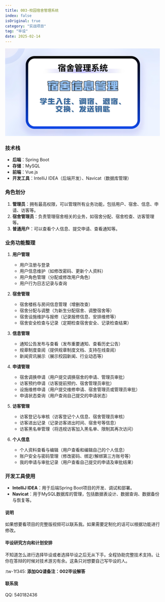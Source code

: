 ```yaml
---
title: 003-校园宿舍管理系统
index: false
isOriginal: true
category: "实战项目"
tag: "毕设"
date: 2025-02-14
---
```


![](./003.png)

### 技术栈

- **后端**：Spring Boot
- **存储**：MySQL
- **前端**：Vue.js
- **开发工具**：IntelliJ IDEA（后端开发）、Navicat（数据库管理）

### 角色划分

1. **管理员**：拥有最高权限，可以管理所有业务功能，包括用户、宿舍、信息、申请、访客等。
2. **宿舍管理员**：负责管理宿舍相关的业务，如宿舍分配、宿舍检查、访客管理等。
3. **普通用户**：可以查看个人信息、提交申请、查看通知等。

### 业务功能整理

1. **用户管理**
    - 用户注册与登录
    - 用户信息维护（如修改密码、更新个人资料）
    - 用户角色管理（分配或修改用户角色）
    - 用户行为日志记录与查询

2. **宿舍管理**
    - 宿舍楼栋与房间信息管理（增删改查）
    - 宿舍分配与调整（为新生分配宿舍、调整宿舍等）
    - 宿舍设施维护与报修（记录报修信息、安排维修等）
    - 宿舍安全检查与记录（定期检查宿舍安全、记录检查结果）

3. **信息管理**
    - 通知公告发布与查看（发布重要通知、查看历史公告）
    - 规章制度查阅（提供规章制度文档、支持在线查阅）
    - 新闻资讯展示（展示校园新闻、行业动态等）

4. **申请管理**
    - 宿舍调换申请（用户提交调换宿舍的申请、管理员审批）
    - 访客预约申请（访客提前预约、宿舍管理员审批）
    - 设施维修申请（用户提交维修申请、宿舍管理员或管理员审批）
    - 申请状态查询（用户查询自己提交的申请状态）

5. **访客管理**
    - 访客登记与审核（访客登记个人信息、宿舍管理员审核）
    - 访客进出记录（记录访客进出时间、宿舍号等信息）
    - 访客黑名单管理（将违规访客加入黑名单、限制其再次访问）

6. **个人信息**
    - 个人资料查看与编辑（用户查看和编辑自己的个人信息）
    - 账户安全与密码管理（修改密码、绑定/解绑第三方账号等）
    - 我的申请与审批记录（用户查看自己提交的申请及审批结果）

### 开发工具使用

- **IntelliJ IDEA**：用于后端Spring Boot项目的开发、调试和部署。
- **Navicat**：用于MySQL数据库的管理，包括数据表设计、数据查询、数据备份与恢复等。

#### 说明
如果想要看项目的完整版视频可以联系我。如果需要定制化的话可以根据功能进行修改。

#### 毕设研究方向和计划安排
不知道怎么进行选择毕设或者选择毕设之后无从下手。全程协助完整技术支持。让你在答辩的时候对技术游刃有余。这条只对想要自己写毕设的人。

:tw-1f345: **添加QQ请备注：002毕设解答**

#### 联系我
QQ: 540182436
